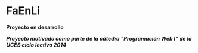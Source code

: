 FaEnLi
======

**Proyecto en desarrollo**

***Proyecto motivado como parte de la cátedra "Programación Web I" de la UCES ciclo lectivo 2014***
